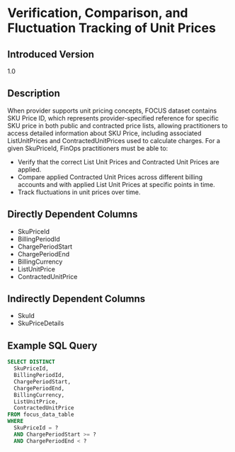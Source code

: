 # Verification, Comparison, and Fluctuation Tracking of Unit Prices

## Introduced Version

1.0

## Description

When provider supports unit pricing concepts, FOCUS dataset contains SKU Price ID, which represents provider-specified reference for specific SKU price in both public and contracted price lists, allowing practitioners to access detailed information about SKU Price, including associated ListUnitPrices and ContractedUnitPrices used to calculate charges. For a given SkuPriceId, FinOps practitioners must be able to:

* Verify that the correct List Unit Prices and Contracted Unit Prices are applied.
* Compare applied Contracted Unit Prices across different billing accounts and with applied List Unit Prices at specific points in time.
* Track fluctuations in unit prices over time.

## Directly Dependent Columns

* SkuPriceId
* BillingPeriodId
* ChargePeriodStart
* ChargePeriodEnd
* BillingCurrency
* ListUnitPrice
* ContractedUnitPrice

## Indirectly Dependent Columns

* SkuId
* SkuPriceDetails

## Example SQL Query

```sql
SELECT DISTINCT
  SkuPriceId,
  BillingPeriodId,
  ChargePeriodStart,
  ChargePeriodEnd,
  BillingCurrency,
  ListUnitPrice,
  ContractedUnitPrice
FROM focus_data_table
WHERE
  SkuPriceId = ?
  AND ChargePeriodStart >= ?
  AND ChargePeriodEnd < ?
```
